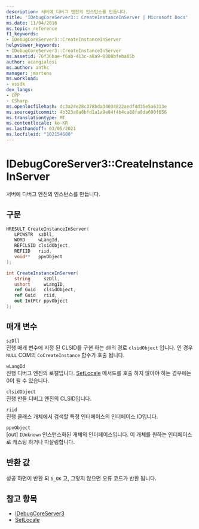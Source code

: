 ```yaml
---
description: 서버에 디버그 엔진의 인스턴스를 만듭니다.
title: 'IDebugCoreServer3:: CreateInstanceInServer | Microsoft Docs'
ms.date: 11/04/2016
ms.topic: reference
f1_keywords:
- IDebugCoreServer3::CreateInstanceInServer
helpviewer_keywords:
- IDebugCoreServer3::CreateInstanceInServer
ms.assetid: 76f36bae-f6ab-413c-a8a9-8808bfeba05b
author: acangialosi
ms.author: anthc
manager: jmartens
ms.workload:
- vssdk
dev_langs:
- CPP
- CSharp
ms.openlocfilehash: dc3a24e28c378bda34034822aedf4d35e5a6313e
ms.sourcegitcommit: 4b323a8a8bfd1a1a9e84f4b4ca88fa8da690f656
ms.translationtype: MT
ms.contentlocale: ko-KR
ms.lasthandoff: 03/05/2021
ms.locfileid: "102154680"
---
```

# <a name="idebugcoreserver3createinstanceinserver"></a>IDebugCoreServer3::CreateInstanceInServer
서버에 디버그 엔진의 인스턴스를 만듭니다.

## <a name="syntax"></a>구문

```cpp
HRESULT CreateInstanceInServer(
   LPCWSTR  szDll,
   WORD     wLangId,
   REFCLSID clsidObject,
   REFIID   riid,
   void**   ppvObject
);
```

```csharp
int CreateInstanceInServer(
   string     szDll,
   ushort     wLangID,
   ref Guid   clsidObject,
   ref Guid   riid,
   out IntPtr ppvObject
);
```

## <a name="parameters"></a>매개 변수
`szDll`\
진행 매개 변수에 지정 된 CLSID를 구현 하는 dll의 경로 `clsidObject` 입니다. 인 경우 `NULL` COM의 `CoCreateInstance` 함수가 호출 됩니다.

`wLangId`\
진행 디버그 엔진의 로캘입니다. [SetLocale](../../../extensibility/debugger/reference/idebugengine2-setlocale.md) 메서드를 호출 하지 않아야 하는 경우에는 0이 될 수 있습니다.

`clsidObject`\
진행 만들 디버그 엔진의 CLSID입니다.

`riid`\
진행 클래스 개체에서 검색할 특정 인터페이스의 인터페이스 ID입니다.

`ppvObject`\
[out] `IUnknown` 인스턴스화된 개체의 인터페이스입니다. 이 개체를 원하는 인터페이스로 캐스팅 하거나 마샬링합니다.

## <a name="return-value"></a>반환 값
 성공 하면이 반환 되 `S_OK` 고, 그렇지 않으면 오류 코드가 반환 됩니다.

## <a name="see-also"></a>참고 항목
- [IDebugCoreServer3](../../../extensibility/debugger/reference/idebugcoreserver3.md)
- [SetLocale](../../../extensibility/debugger/reference/idebugengine2-setlocale.md)
